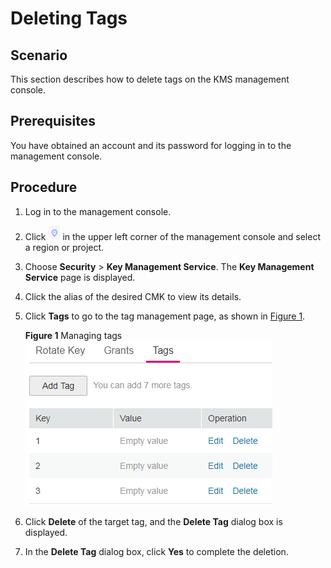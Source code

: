 # Deleting Tags<a name="kms_01_0027"></a>

## Scenario<a name="sfdcc987297af439f89888c1689884b78"></a>

This section describes how to delete tags on the KMS management console.

## Prerequisites<a name="sdf9312d015234dc5941db9c0bacd830b"></a>

You have obtained an account and its password for logging in to the management console.

## Procedure<a name="s63698c78ba61410b8d89ab39f96673dd"></a>

1.  Log in to the management console.
2.  Click  ![](figures/icon-region.png)  in the upper left corner of the management console and select a region or project.
3.  Choose  **Security**  \>  **Key Management Service**. The  **Key Management Service**  page is displayed.
4.  Click the alias of the desired CMK to view its details.
5.  Click  **Tags**  to go to the tag management page, as shown in  [Figure 1](#kms_01_0026_f87ed1f69fc8247c08f791d0b85d28fdb).

    **Figure  1**  Managing tags<a name="kms_01_0026_f87ed1f69fc8247c08f791d0b85d28fdb"></a>  
    ![](figures/managing-tags.png "managing-tags")

6.  Click  **Delete**  of the target tag, and the  **Delete Tag**  dialog box is displayed.
7.  In the  **Delete Tag**  dialog box, click  **Yes**  to complete the deletion.


